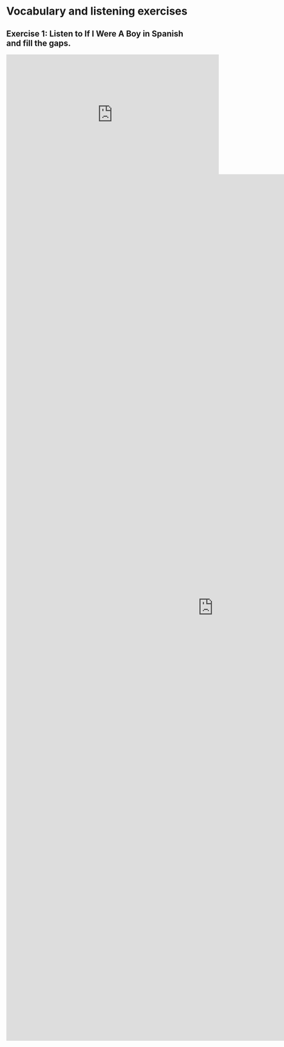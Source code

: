 <h1>Vocabulary and listening exercises</h1>
<h2>Exercise 1: Listen to If I Were A Boy in Spanish and fill the gaps.</h2>

<iframe width="560" height="315" src="https://www.youtube.com/embed/reNbbLSwRlE" frameborder="0" allow="accelerometer; autoplay; encrypted-media; gyroscope; picture-in-picture" allowfullscreen></iframe>

<iframe src="https://h5p.org/h5p/embed/345734" width="1090" height="2279" frameborder="0" allowfullscreen="allowfullscreen"></iframe>

<script src="https://h5p.org/sites/all/modules/h5p/library/js/h5p-resizer.js" charset="UTF-8"></script>
